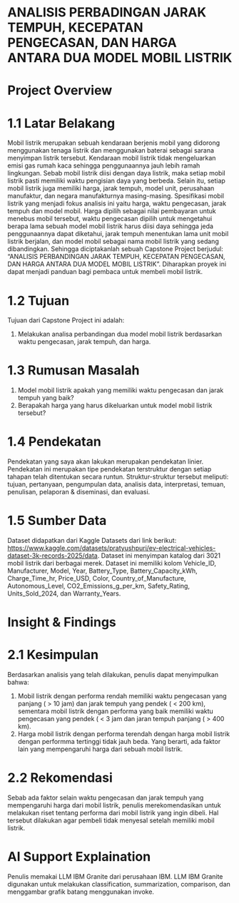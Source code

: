 # ANALISIS PERBADINGAN JARAK TEMPUH, KECEPATAN PENGECASAN, DAN HARGA ANTARA DUA MODEL MOBIL LISTRIK
# Project Overview
# 1.1  Latar Belakang
  Mobil listrik merupakan sebuah kendaraan berjenis mobil yang didorong menggunakan tenaga listrik dan menggunakan baterai sebagai sarana menyimpan listrik tersebut. Kendaraan mobil listrik tidak mengeluarkan emisi gas rumah kaca sehingga penggunaannya jauh lebih ramah lingkungan. Sebab mobil listrik diisi dengan daya listrik, maka setiap mobil listrik pasti memiliki waktu pengisian daya yang berbeda. Selain itu, setiap mobil listrik juga memiliki harga, jarak tempuh, model unit, perusahaan manufaktur, dan negara manufakturnya masing-masing.
  Spesifikasi mobil listrik yang menjadi fokus analisis ini yaitu harga, waktu pengecasan, jarak tempuh dan model mobil. Harga dipilih sebagai nilai pembayaran untuk menebus mobil tersebut, waktu pengecasan dipilih untuk mengetahui berapa lama sebuah model mobil listrik harus diisi daya sehingga jeda penggunaannya dapat diketahui, jarak tempuh menentukan lama unit mobil listrik berjalan, dan model mobil sebagai nama mobil listrik yang sedang dibandingkan.
  Sehingga diciptakanlah sebuah Capstone Project berjudul: “ANALISIS PERBANDINGAN JARAK TEMPUH, KECEPATAN PENGECASAN, DAN HARGA ANTARA DUA MODEL MOBIL LISTRIK”. Diharapkan proyek ini dapat menjadi panduan bagi pembaca untuk membeli mobil listrik.

# 1.2  Tujuan
Tujuan dari Capstone Project ini adalah:
1.  Melakukan analisa perbandingan dua model mobil listrik berdasarkan waktu pengecasan, jarak tempuh, dan harga.

# 1.3  Rumusan Masalah
1.  Model mobil listrik apakah yang memiliki waktu pengecasan dan jarak tempuh yang baik?
2.  Berapakah harga yang harus dikeluarkan untuk model mobil listrik tersebut?

# 1.4  Pendekatan
  Pendekatan yang saya akan lakukan merupakan pendekatan linier. Pendekatan ini merupakan tipe pendekatan terstruktur dengan setiap tahapan telah ditentukan secara runtun. Struktur-struktur tersebut meliputi: tujuan, pertanyaan, pengumpulan data, analisis data, interpretasi, temuan, penulisan, pelaporan & diseminasi, dan evaluasi.

# 1.5  Sumber Data
  Dataset didapatkan dari Kaggle Datasets dari link berikut: https://www.kaggle.com/datasets/pratyushpuri/ev-electrical-vehicles-dataset-3k-records-2025/data. 
  Dataset ini menyimpan katalog dari 3021 mobil listrik dari berbagai merek. Dataset ini memiliki kolom Vehicle_ID, Manufacturer, Model, Year, Battery_Type, Battery_Capacity_kWh, Charge_Time_hr, Price_USD, Color, Country_of_Manufacture, Autonomous_Level, CO2_Emissions_g_per_km, Safety_Rating, Units_Sold_2024, dan Warranty_Years.


# Insight & Findings
# 2.1  Kesimpulan
  Berdasarkan analisis yang telah dilakukan, penulis dapat menyimpulkan bahwa:
1.  Mobil listrik dengan performa rendah memiliki waktu pengecasan yang panjang ( > 10 jam) dan jarak tempuh yang pendek ( < 200 km), sementara mobil listrik dengan performa yang baik memiliki waktu pengecasan yang pendek ( < 3 jam dan jaran tempuh panjang ( > 400 km).
2.  Harga mobil listrik dengan performa terendah dengan harga mobil listrik dengan performma tertinggi tidak jauh beda. Yang berarti, ada faktor lain yang mempengaruhi harga dari sebuah mobil listrik.
   
# 2.2  Rekomendasi
  Sebab ada faktor selain waktu pengecasan dan jarak tempuh yang mempengaruhi harga dari mobil listrik, penulis merekomendasikan untuk melakukan riset tentang performa dari mobil listrik yang ingin dibeli. Hal tersebut dilakukan agar pembeli tidak menyesal setelah memiliki mobil listrik.

# AI Support Explaination
  Penulis memakai LLM IBM Granite dari perusahaan IBM. LLM IBM Granite digunakan untuk melakukan classification, summarization, comparison, dan menggambar grafik batang menggunakan invoke.
